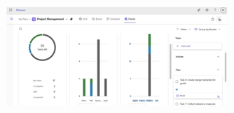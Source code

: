 ![image alt](https://github.com/bfuentes1706-gif/Project-charter-template/blob/main/charts.png?raw=true)

